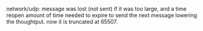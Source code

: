 network/udp: message was lost (not sent) if it was too large, and a time reopen amount of time needed to expire to send the next message lowering the thoughtput. now it is truncated at 65507.
